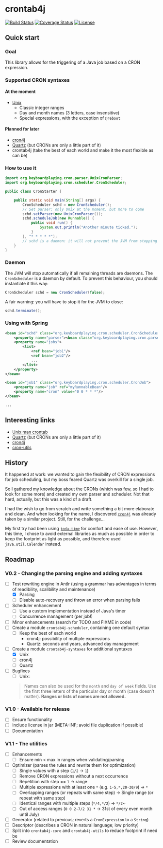 # crontab4j

[![Build Status][1]][2]
[![Coverage Status][3]][4]
[![License][5]][6]

## Quick start

### Goal

This library allows for the triggering of a Java job based on a CRON expression.

### Supported CRON syntaxes

#### At the moment

* [Unix][7]
  * Classic integer ranges
  * Day and month names (3 letters, case insensitive)
  * Special expressions, with the exception of ``@reboot``

#### Planned for later

* [cron4j][8]
* [Quartz][10] (but CRONs are only a little part of it)
* crontab4j (take the best of each world and make it the most flexible as can be)

### How to use it

```java
import org.keyboardplaying.cron.parser.UnixCronParser;
import org.keyboardplaying.cron.scheduler.CronScheduler;

public class CronStarter {

    public static void main(String[] args) {
        CronScheduler schd = new CronScheduler();
        // Set parser: only Unix at the moment, but more to come
        schd.setParser(new UnixCronParser());
        schd.scheduleJob(new Runnable() {
            public void run() {
                System.out.println("Another minute ticked.");
            }
        }, "* * * * *");
        // schd is a daemon: it will not prevent the JVM from stopping
    }
}
```

### Daemon

The JVM will stop automatically if all remaining threads are daemons. The ``CronScheduler`` is a daemon
by default. To prevent this behaviour, you should instantiate it this way:
```java
CronScheduler schd = new CronScheduler(false);
```

A fair warning: you will have to stop it for the JVM to close:
```java
schd.terminate();
```

### Using with Spring

```xml
<bean id="schd" class="org.keyboardplaying.cron.scheduler.CronScheduler">
    <property name="parser"><bean class="org.keyboardplaying.cron.parser.UnixCronParser"/></property>
    <property name="jobs">
        <list>
            <ref bean="job1"/>
            <ref bean="job2"/>
            ...
        </list>
    </property>
</bean>

<bean id="job1" class="org.keyboardplaying.cron.scheduler.CronJob">
    <property name="job" ref="myRunnableBean"/>
    <property name="cron" value="0 0 * * *"/>
</bean>

...
```

## Interesting links

* [Unix man crontab][7]
* [Quartz][10] (but CRONs are only a little part of it)
* [cron4j][8]
* [cron-utils][9]

## History

It happened at work: we wanted to gain the flexibility of CRON expressions for job scheduling, but
my boss feared Quartz was overkill for a single job.

So I gathered my knowledge about the CRONs (which was few, so I had to look for some more) and
created my own parser and scheduler. Not that hard, actually, but this was a kind of a draft.

I had the wish to go from scratch and write something a bit more elaborate and clean. And when
looking for the name, I discovered [``cron4j``][8] was already taken by a similar project. Still,
for the challenge...

My first try had been using [``joda-time``][11] for comfort and ease of use. However, this time, I
chose to avoid external libraries as much as possible in order to keep the footprint as light as
possible, and therefore used ``java.util.Calendar`` instead.

## Roadmap

### V0.2 - Changing the parsing engine and adding syntaxes

  * [ ] Test rewriting engine in Antlr (using a grammar has advantages in terms of readibility,
scalibility and maintenance)
    * [x] Parsing
    * [ ] Disable auto-recovery and throw an error when parsing fails
  * [ ] Scheduler enhancement
    * [ ] Use a custom implementation instead of Java's timer
    * [ ] Concurrence management (per job!)
  * [ ] Minor enhancements (search for TODO and FIXME in code)
  * [ ] Create a module ``crontab4j-scheduler``, containing one default syntax
    * [ ] Keep the best of each world
      * cron4j: possibility of multiple expressions
      * Quartz: seconds and years, advanced day management
  * [ ] Create a module ``crontab4j-syntaxes`` for additional syntaxes
    * [x] Unix
    * [ ] cron4j
    * [ ] Quartz
  * [ ] Bugfixes
    * [ ] Unix:
    > Names can also be used for the ``month`` and ``day of week`` fields. Use the first three
letters of the  particular day or month (case doesn't matter). **Ranges or lists of names are not
allowed.**

### V1.0 - Available for release

  * [ ] Ensure functionality
  * [ ] Include license in jar (META-INF; avoid file duplication if possible)
  * [ ] Documentation

### V1.1 - The utilities

  * [ ] Enhancements
    * [ ] Ensure min < max in ranges when validating/parsing
  * [ ] Optimizer (parses the rules and rewrite them for optimization)
    * [ ] Single values with a step (``1/2`` -> ``1``)
    * [ ] Remove CRON expressions without a next occurrence
    * [ ] Repetition with step == ``1`` -> range
    * [ ] Multiple expressions with at least one ``*`` (e.g. ``1-5,*,20-30/9``) -> ``*``
    * [ ] Overlapping ranges (or repeats with same step) -> Single range (or repeat with same step)
    * [ ] Identical ranges with multiple steps (``*/4,*/2``) -> ``*/2``~
    * [ ] Out of access ranges (``0 0 2-7/2 31 *`` -> 31st of every even month until July)
  * [ ] Generator (related to previous; reverts a ``CronExpression`` to a ``String``)
  * [ ] Descriptor (describes a CRON in natural language; low priority)
  * [ ] Split into ``crontab4j-core`` and ``crontab4j-utils`` to reduce footprint if need be
  * [ ] Review documentation

[1]: http://img.shields.io/travis/cyChop/crontab4j/master.svg
[2]: https://travis-ci.org/cyChop/crontab4j
[3]: http://img.shields.io/coveralls/cyChop/crontab4j/master.svg
[4]: https://coveralls.io/r/cyChop/crontab4j?branch=master
[5]: https://img.shields.io/badge/license-BSD_3--Clause-blue.svg
[6]: http://opensource.org/licenses/BSD-3-Clause
[7]: http://www.unix.com/man-page/linux/5/crontab/
[8]: http://www.sauronsoftware.it/projects/cron4j/
[9]: https://github.com/jmrozanec/cron-utils
[10]: http://quartz-scheduler.org/
[11]: http://www.joda.org/joda-time/
